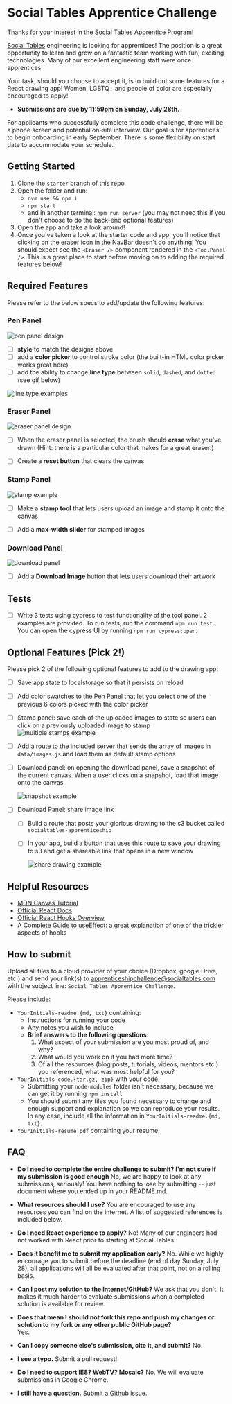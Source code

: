 # Social Tables Apprentice Challenge

Thanks for your interest in the Social Tables Apprentice Program!

[Social Tables](https://www.socialtables.com/) engineering is looking for apprentices! The position is a great opportunity to learn and grow on a fantastic team working with fun, exciting technologies. Many of our excellent engineering staff were once apprentices.

Your task, should you choose to accept it, is to build out some features for a React drawing app! Women, LGBTQ+ and people of color are especially encouraged to apply!

- **Submissions are due by 11:59pm on Sunday, July 28th.**

For applicants who successfully complete this code challenge, there will be a phone screen and potential on-site interview. Our goal is for apprentices to begin onboarding in early September. There is some flexibility on start date to accommodate your schedule.

## Getting Started
1. Clone the `starter` branch of this repo
2. Open the folder and run:
    - `nvm use && npm i`
    - `npm start`
    - and in another terminal: `npm run server` (you may not need this if you don't choose to do the back-end optional features)
3. Open the app and take a look around!
4. Once you've taken a look at the starter code and app, you'll notice that clicking on the eraser icon in the NavBar doesn't do anything! You should expect see the `<Eraser />` component rendered in the `<ToolPanel />`. This is a great place to start before moving on to adding the required features below!

## Required Features
Please refer to the below specs to add/update the following features:
### Pen Panel
![pen panel design](public/images/pen-panel.png)
- [ ] **style** to match the designs above
- [ ] add a **color picker** to control stroke color (the built-in HTML color picker works great here)
- [ ] add the ability to change **line type** between `solid`, `dashed`, and `dotted` (see gif below)

![line type examples](public/images/line-type-example.gif)

### Eraser Panel
![eraser panel design](public/images/eraser-panel.png)
- [ ] When the eraser panel is selected, the brush should **erase** what you've drawn (Hint: there is a particular color that makes for a great eraser.)
- [ ] Create a **reset button** that clears the canvas


### Stamp Panel
![stamp example](public/images/stamp-example.gif)
- [ ] Make a **stamp tool** that lets users upload an image and stamp it onto the canvas
- [ ] Add a **max-width slider** for stamped images


### Download Panel
![download panel](public/images/download-panel.png)
- [ ] Add a **Download Image** button that lets users download their artwork

## Tests
- [ ] Write 3 tests using cypress to test functionality of the tool panel. 2 examples are provided. To run tests, run the command `npm run test`. You can open the cypress UI by running `npm run cypress:open`.

## Optional Features (Pick 2!)
Please pick 2 of the following optional features to add to the drawing app:
- [ ] Save app state to localstorage so that it persists on reload
- [ ] Add color swatches to the Pen Panel that let you select one of the previous 6 colors picked with the color picker
- [ ] Stamp panel: save each of the uploaded images to state so users can click on a previously uploaded image to stamp
    ![multiple stamps example](public/images/multiple-stamps-example.gif)
- [ ] Add a route to the included server that sends the array of images in `data/images.js` and load them as default stamp options
- [ ] Download panel: on opening the download panel, save a snapshot of the current canvas. When a user clicks on a snapshot, load that image onto the canvas

	![snapshot example](public/images/snapshot-example.gif)
- [ ] Download Panel: share image link
  - [ ] Build a route that posts your glorious drawing to the s3 bucket called `socialtables-apprenticeship`
  - [ ] In your app, build a button that uses this route to save your drawing to s3 and get a shareable link that opens in a new window

	![share drawing example](public/images/share-drawing-example.gif)

## Helpful Resources
- [MDN Canvas Tutorial](https://developer.mozilla.org/en-US/docs/Web/API/Canvas_API/Tutorial)
- [Official React Docs](https://reactjs.org/docs/getting-started.html)
- [Official React Hooks Overview](https://reactjs.org/docs/hooks-overview.html)
- [A Complete Guide to useEffect](https://overreacted.io/a-complete-guide-to-useeffect/): a great explanation of one of the trickier aspects of hooks


## How to submit
Upload all files to a cloud provider of your choice (Dropbox, google Drive, etc.) and send your link(s) to [apprenticeshipchallenge@socialtables.com](mailto:apprenticeshipchallenge@socialtables.com) with the subject line: `Social Tables Apprentice Challenge`.

Please include:
* `YourInitials-readme.{md, txt}` containing:
    * Instructions for running your code
    * Any notes you wish to include
    * **Brief answers to the following questions**:
        1. What aspect of your submission are you most proud of, and why?
        1. What would you work on if you had more time?  
        1. Of all the resources (blog posts, tutorials, videos, mentors etc.) you referenced, what was most helpful for you?
* `YourInitials-code.{tar.gz, zip}` with your code.
    * Submitting your `node-modules` folder isn't necessary, because we can get it by running `npm install`
    * You should submit any files you found necessary to change and enough support and explanation so we can reproduce your results. In any case, include all the information in `YourInitials-readme.{md, txt}`.
* `YourInitials-resume.pdf` containing your resume.

## FAQ
* **Do I need to complete the entire challenge to submit? I'm not sure if my submission is good enough**
	No, we are happy to look at any submissions, seriously! You have nothing to lose by submitting -- just document where you ended up in your README.md.

* **What resources should I use?**
	You are encouraged to use any resources you can find on the internet. A list of suggested references is included below.

* **Do I need React experience to apply?**
	No! Many of our engineers had not worked with React prior to starting at Social Tables.

* **Does it benefit me to submit my application early?**
	No. While we highly encourage you to submit before the deadline (end of day Sunday, July 28), all applications will all be evaluated after that point, not on a rolling basis.

* **Can I post my solution to the Internet/GitHub?**
	We ask that you don't. It makes it much harder to evaluate submissions when a completed solution is available for review.

* **Does that mean I should not fork this repo and push my changes or solution to my fork or any other public GitHub page?**  
	Yes.

* **Can I copy someone else's submission, cite it, and submit?**
	No.

* **I see a typo.**
	Submit a pull request!

* **Do I need to support IE8? WebTV? Mosaic?**
	No. We will evaluate submissions in Google Chrome.

* **I still have a question.**
	Submit a Github issue.